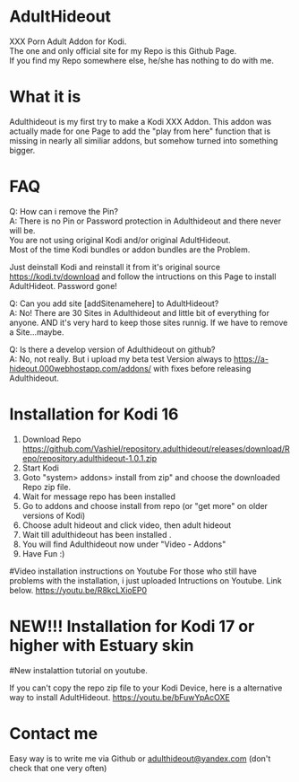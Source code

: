 # AdultHideout
XXX Porn Adult Addon for Kodi.<br />
The one and only official site for my Repo is this Github Page.<br />
If you find my Repo somewhere else, he/she has nothing to do with me. 

# What it is
Adulthideout is my first try to make a Kodi XXX Addon. This addon was actually made for one Page to add the "play from here" function that is missing in nearly all similiar addons, but somehow turned into something bigger. 
# FAQ
Q: How can i remove the Pin?<br />
A: There is no Pin or Password protection in Adulthideout and there never will be.<br />
You are not using original Kodi and/or original AdultHideout.<br />
Most of the time Kodi bundles or addon bundles are the Problem.

Just deinstall Kodi and reinstall it from it's original source https://kodi.tv/download and follow the intructions on this Page to install AdultHideot. Password gone!

Q: Can you add site [addSitenamehere] to AdultHideout?<br />
A: No! There are 30 Sites in Adulthideout and little bit of everything for anyone. AND it's very hard to keep those sites runnig. If we have to remove a Site...maybe.

Q: Is there a develop version of Adulthideout on github?<br />
A: No, not really. But i upload my beta test Version always to https://a-hideout.000webhostapp.com/addons/ with fixes before releasing Adulthideout.

    
# Installation for Kodi 16
1. Download Repo https://github.com/Vashiel/repository.adulthideout/releases/download/Repo/repository.adulthideout-1.0.1.zip
2. Start Kodi
3. Goto "system> addons> install from zip" and choose the downloaded Repo zip file.
4. Wait for message repo has been installed
5. Go to addons and choose install from repo (or "get more" on older versions of Kodi)
6. Choose adult hideout and click video, then adult hideout
7. Wait till adulthideout has been installed . 
8. You will find Adulthideout now under "Video - Addons"
9. Have Fun :)

#Video installation instructions on Youtube
For those who still have problems with the installation, i just uploaded Intructions on Youtube. Link below.
https://youtu.be/R8kcLXioEP0

# NEW!!! Installation for Kodi 17 or higher with Estuary skin
#New instalattion tutorial on youtube.

If you can't copy the repo zip file to your Kodi Device, here is a alternative way to install AdultHideout.
https://youtu.be/bFuwYpAcOXE

# Contact me
Easy way is to write me via Github or adulthideout@yandex.com (don't check that one very often)
